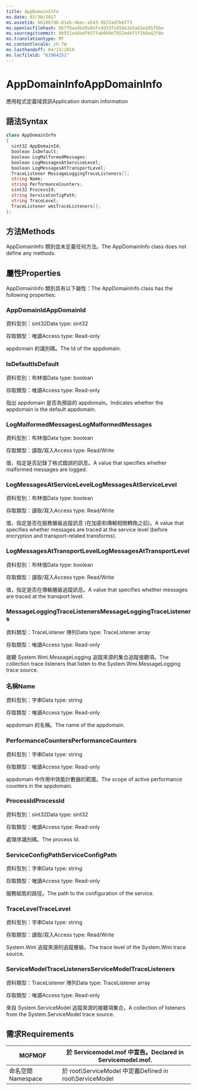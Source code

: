 ```yaml
---
title: AppDomainInfo
ms.date: 03/30/2017
ms.assetid: 6610b7d8-81eb-4bec-a543-9b72ad7b6f73
ms.openlocfilehash: 0b7f8aadbd9a9dfcdd33fc65be3a5a41ea95f5be
ms.sourcegitcommit: 9b552addadfb57fab0b9e7852ed4f1f1b8a42f8e
ms.translationtype: MT
ms.contentlocale: zh-TW
ms.lasthandoff: 04/23/2019
ms.locfileid: "61964251"
---
```

# <a name="appdomaininfo"></a><span data-ttu-id="475e0-102">AppDomainInfo</span><span class="sxs-lookup"><span data-stu-id="475e0-102">AppDomainInfo</span></span>
<span data-ttu-id="475e0-103">應用程式定義域資訊</span><span class="sxs-lookup"><span data-stu-id="475e0-103">Application domain information</span></span>  
  
## <a name="syntax"></a><span data-ttu-id="475e0-104">語法</span><span class="sxs-lookup"><span data-stu-id="475e0-104">Syntax</span></span>  
  
```csharp
class AppDomainInfo  
{  
  sint32 AppDomainId;  
  boolean IsDefault;  
  boolean LogMalformedMessages;  
  boolean LogMessagesAtServiceLevel;  
  boolean LogMessagesAtTransportLevel;  
  TraceListener MessageLoggingTraceListeners[];  
  string Name;  
  string PerformanceCounters;  
  sint32 ProcessId;  
  string ServiceConfigPath;  
  string TraceLevel;  
  TraceListener wmiTraceListeners[];  
};  
```  
  
## <a name="methods"></a><span data-ttu-id="475e0-105">方法</span><span class="sxs-lookup"><span data-stu-id="475e0-105">Methods</span></span>  
 <span data-ttu-id="475e0-106">AppDomainInfo 類別並未定義任何方法。</span><span class="sxs-lookup"><span data-stu-id="475e0-106">The AppDomainInfo class does not define any methods.</span></span>  
  
## <a name="properties"></a><span data-ttu-id="475e0-107">屬性</span><span class="sxs-lookup"><span data-stu-id="475e0-107">Properties</span></span>  
 <span data-ttu-id="475e0-108">AppDomainInfo 類別具有以下屬性：</span><span class="sxs-lookup"><span data-stu-id="475e0-108">The AppDomainInfo class has the following properties:</span></span>  
  
### <a name="appdomainid"></a><span data-ttu-id="475e0-109">AppDomainId</span><span class="sxs-lookup"><span data-stu-id="475e0-109">AppDomainId</span></span>  
 <span data-ttu-id="475e0-110">資料型別：sint32</span><span class="sxs-lookup"><span data-stu-id="475e0-110">Data type: sint32</span></span>  
  
 <span data-ttu-id="475e0-111">存取類型：唯讀</span><span class="sxs-lookup"><span data-stu-id="475e0-111">Access type: Read-only</span></span>  
  
 <span data-ttu-id="475e0-112">appdomain 的識別碼。</span><span class="sxs-lookup"><span data-stu-id="475e0-112">The Id of the appdomain.</span></span>  
  
### <a name="isdefault"></a><span data-ttu-id="475e0-113">IsDefault</span><span class="sxs-lookup"><span data-stu-id="475e0-113">IsDefault</span></span>  
 <span data-ttu-id="475e0-114">資料型別：布林值</span><span class="sxs-lookup"><span data-stu-id="475e0-114">Data type: boolean</span></span>  
  
 <span data-ttu-id="475e0-115">存取類型：唯讀</span><span class="sxs-lookup"><span data-stu-id="475e0-115">Access type: Read-only</span></span>  
  
 <span data-ttu-id="475e0-116">指出 appdomain 是否為預設的 appdomain。</span><span class="sxs-lookup"><span data-stu-id="475e0-116">Indicates whether the appdomain is the default appdomain.</span></span>  
  
### <a name="logmalformedmessages"></a><span data-ttu-id="475e0-117">LogMalformedMessages</span><span class="sxs-lookup"><span data-stu-id="475e0-117">LogMalformedMessages</span></span>  
 <span data-ttu-id="475e0-118">資料型別：布林值</span><span class="sxs-lookup"><span data-stu-id="475e0-118">Data type: boolean</span></span>  
  
 <span data-ttu-id="475e0-119">存取類型：讀取/寫入</span><span class="sxs-lookup"><span data-stu-id="475e0-119">Access type: Read/Write</span></span>  
  
 <span data-ttu-id="475e0-120">值，指定是否記錄了格式錯誤的訊息。</span><span class="sxs-lookup"><span data-stu-id="475e0-120">A value that specifies whether malformed messages are logged.</span></span>  
  
### <a name="logmessagesatservicelevel"></a><span data-ttu-id="475e0-121">LogMessagesAtServiceLevel</span><span class="sxs-lookup"><span data-stu-id="475e0-121">LogMessagesAtServiceLevel</span></span>  
 <span data-ttu-id="475e0-122">資料型別：布林值</span><span class="sxs-lookup"><span data-stu-id="475e0-122">Data type: boolean</span></span>  
  
 <span data-ttu-id="475e0-123">存取類型：讀取/寫入</span><span class="sxs-lookup"><span data-stu-id="475e0-123">Access type: Read/Write</span></span>  
  
 <span data-ttu-id="475e0-124">值，指定是否在服務層級追蹤訊息 (在加密和傳輸相關轉換之前)。</span><span class="sxs-lookup"><span data-stu-id="475e0-124">A value that specifies whether messages are traced at the service level (before encryption and transport-related transforms).</span></span>  
  
### <a name="logmessagesattransportlevel"></a><span data-ttu-id="475e0-125">LogMessagesAtTransportLevel</span><span class="sxs-lookup"><span data-stu-id="475e0-125">LogMessagesAtTransportLevel</span></span>  
 <span data-ttu-id="475e0-126">資料型別：布林值</span><span class="sxs-lookup"><span data-stu-id="475e0-126">Data type: boolean</span></span>  
  
 <span data-ttu-id="475e0-127">存取類型：讀取/寫入</span><span class="sxs-lookup"><span data-stu-id="475e0-127">Access type: Read/Write</span></span>  
  
 <span data-ttu-id="475e0-128">值，指定是否在傳輸層級追蹤訊息。</span><span class="sxs-lookup"><span data-stu-id="475e0-128">A value that specifies whether messages are traced at the transport level.</span></span>  
  
### <a name="messageloggingtracelisteners"></a><span data-ttu-id="475e0-129">MessageLoggingTraceListeners</span><span class="sxs-lookup"><span data-stu-id="475e0-129">MessageLoggingTraceListeners</span></span>  
 <span data-ttu-id="475e0-130">資料類型：TraceListener 陣列</span><span class="sxs-lookup"><span data-stu-id="475e0-130">Data type: TraceListener array</span></span>  
  
 <span data-ttu-id="475e0-131">存取類型：唯讀</span><span class="sxs-lookup"><span data-stu-id="475e0-131">Access type: Read-only</span></span>  
  
 <span data-ttu-id="475e0-132">接聽 System.Wmi.MessageLogging 追蹤來源的集合追蹤接聽項。</span><span class="sxs-lookup"><span data-stu-id="475e0-132">The collection trace listeners that listen to the System.Wmi.MessageLogging trace source.</span></span>  
  
### <a name="name"></a><span data-ttu-id="475e0-133">名稱</span><span class="sxs-lookup"><span data-stu-id="475e0-133">Name</span></span>  
 <span data-ttu-id="475e0-134">資料型別：字串</span><span class="sxs-lookup"><span data-stu-id="475e0-134">Data type: string</span></span>  
  
 <span data-ttu-id="475e0-135">存取類型：唯讀</span><span class="sxs-lookup"><span data-stu-id="475e0-135">Access type: Read-only</span></span>  
  
 <span data-ttu-id="475e0-136">appdomain 的名稱。</span><span class="sxs-lookup"><span data-stu-id="475e0-136">The name of the appdomain.</span></span>  
  
### <a name="performancecounters"></a><span data-ttu-id="475e0-137">PerformanceCounters</span><span class="sxs-lookup"><span data-stu-id="475e0-137">PerformanceCounters</span></span>  
 <span data-ttu-id="475e0-138">資料型別：字串</span><span class="sxs-lookup"><span data-stu-id="475e0-138">Data type: string</span></span>  
  
 <span data-ttu-id="475e0-139">存取類型：唯讀</span><span class="sxs-lookup"><span data-stu-id="475e0-139">Access type: Read-only</span></span>  
  
 <span data-ttu-id="475e0-140">appdomain 中作用中效能計數器的範圍。</span><span class="sxs-lookup"><span data-stu-id="475e0-140">The scope of active performance counters in the appdomain.</span></span>  
  
### <a name="processid"></a><span data-ttu-id="475e0-141">ProcessId</span><span class="sxs-lookup"><span data-stu-id="475e0-141">ProcessId</span></span>  
 <span data-ttu-id="475e0-142">資料型別：sint32</span><span class="sxs-lookup"><span data-stu-id="475e0-142">Data type: sint32</span></span>  
  
 <span data-ttu-id="475e0-143">存取類型：唯讀</span><span class="sxs-lookup"><span data-stu-id="475e0-143">Access type: Read-only</span></span>  
  
 <span data-ttu-id="475e0-144">處理序識別碼。</span><span class="sxs-lookup"><span data-stu-id="475e0-144">The process Id.</span></span>  
  
### <a name="serviceconfigpath"></a><span data-ttu-id="475e0-145">ServiceConfigPath</span><span class="sxs-lookup"><span data-stu-id="475e0-145">ServiceConfigPath</span></span>  
 <span data-ttu-id="475e0-146">資料型別：字串</span><span class="sxs-lookup"><span data-stu-id="475e0-146">Data type: string</span></span>  
  
 <span data-ttu-id="475e0-147">存取類型：唯讀</span><span class="sxs-lookup"><span data-stu-id="475e0-147">Access type: Read-only</span></span>  
  
 <span data-ttu-id="475e0-148">服務組態的路徑。</span><span class="sxs-lookup"><span data-stu-id="475e0-148">The path to the configuration of the service.</span></span>  
  
### <a name="tracelevel"></a><span data-ttu-id="475e0-149">TraceLevel</span><span class="sxs-lookup"><span data-stu-id="475e0-149">TraceLevel</span></span>  
 <span data-ttu-id="475e0-150">資料型別：字串</span><span class="sxs-lookup"><span data-stu-id="475e0-150">Data type: string</span></span>  
  
 <span data-ttu-id="475e0-151">存取類型：讀取/寫入</span><span class="sxs-lookup"><span data-stu-id="475e0-151">Access type: Read/Write</span></span>  
  
 <span data-ttu-id="475e0-152">System.Wmi 追蹤來源的追蹤層級。</span><span class="sxs-lookup"><span data-stu-id="475e0-152">The trace level of the System.Wmi trace source.</span></span>  
  
### <a name="servicemodeltracelisteners"></a><span data-ttu-id="475e0-153">ServiceModelTraceListeners</span><span class="sxs-lookup"><span data-stu-id="475e0-153">ServiceModelTraceListeners</span></span>  
 <span data-ttu-id="475e0-154">資料類型：TraceListener 陣列</span><span class="sxs-lookup"><span data-stu-id="475e0-154">Data type: TraceListener array</span></span>  
  
 <span data-ttu-id="475e0-155">存取類型：唯讀</span><span class="sxs-lookup"><span data-stu-id="475e0-155">Access type: Read-only</span></span>  
  
 <span data-ttu-id="475e0-156">來自 System.ServiceModel 追蹤來源的接聽項集合。</span><span class="sxs-lookup"><span data-stu-id="475e0-156">A collection of listeners from the System.ServiceModel trace source.</span></span>  
  
## <a name="requirements"></a><span data-ttu-id="475e0-157">需求</span><span class="sxs-lookup"><span data-stu-id="475e0-157">Requirements</span></span>  
  
|<span data-ttu-id="475e0-158">MOF</span><span class="sxs-lookup"><span data-stu-id="475e0-158">MOF</span></span>|<span data-ttu-id="475e0-159">於 Servicemodel.mof 中宣告。</span><span class="sxs-lookup"><span data-stu-id="475e0-159">Declared in Servicemodel.mof.</span></span>|  
|---------|-----------------------------------|  
|<span data-ttu-id="475e0-160">命名空間</span><span class="sxs-lookup"><span data-stu-id="475e0-160">Namespace</span></span>|<span data-ttu-id="475e0-161">於 root\ServiceModel 中定義</span><span class="sxs-lookup"><span data-stu-id="475e0-161">Defined in root\ServiceModel</span></span>|

